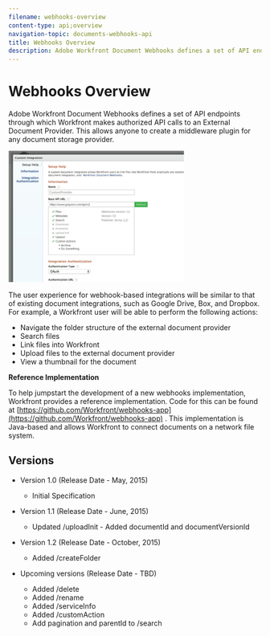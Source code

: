 ```yaml
---
filename: webhooks-overview
content-type: api;overview
navigation-topic: documents-webhooks-api
title: Webhooks Overview
description: Adobe Workfront Document Webhooks defines a set of API endpoints through which Workfront makes authorized API calls to an External Document Provider. This allows anyone to create a middleware plugin for any document storage provider.
---
```


# Webhooks Overview

Adobe Workfront Document Webhooks defines a set of API endpoints through which Workfront makes authorized API calls to an External Document Provider. This allows anyone to create a middleware plugin for any document storage provider.

![](assets/mceclip0-350x262.png)

The user experience for webhook-based integrations will be similar to that of existing document integrations, such as Google Drive, Box, and Dropbox. For example, a Workfront user will be able to perform the following actions:

* Navigate the folder structure of the external document provider
* Search files
* Link files into Workfront
* Upload files to the external document provider
* View a thumbnail for the document

**Reference Implementation**

To help jumpstart the development of a new webhooks implementation, Workfront provides a reference implementation. Code for this can be found at [https://github.com/Workfront/webhooks-app](https://github.com/Workfront/webhooks-app) . This implementation is Java-based and allows Workfront to connect documents on a network file system.&nbsp;

## Versions

* Version 1.0 (Release Date - May, 2015)

   * Initial Specification

* Version 1.1 (Release Date - June, 2015)

   * Updated /uploadInit - Added documentId and documentVersionId

* Version 1.2 (Release Date - October, 2015)

   * Added /createFolder

* Upcoming versions (Release Date - TBD)

   * Added /delete
   * Added /rename
   * Added /serviceInfo
   * Added /customAction
   * Add pagination and parentId to /search


